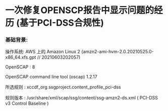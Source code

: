 # 一次修复OPENSCP报告中显示问题的经历 (基于PCI-DSS合规性)


### 基础背景:


操作系统: AWS 上的 Amazon Linux 2 (amzn2-ami-hvm-2.0.20210525.0-x86_64.xfs.gpt // 20210603202057)

OpenSCAP : 8 

OpenSCAP command line tool (oscap) 1.2.17

所选规则 : xccdf_org.ssgproject.content_profile_pci-dss

规则版本 : /usr/share/xml/scap/ssg/content/ssg-amzn2-ds.xml ( PCI-DSS v3 Control Baseline )


